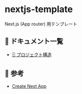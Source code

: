 # nextjs-template

Next.js (App router) 用テンプレート

## :notebook: ドキュメント一覧

- [:file_cabinet: プロジェクト構造](/docs/project-structure.md)

## :link: 参考

- [Create Next App](/docs/create-next-app.md)
